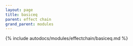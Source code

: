 ```yaml
---
layout: page
title: basiceq
parent: effect chain
grand_parent: modules
---
```


{% include autodocs/modules/effectchain/basiceq.md %}
